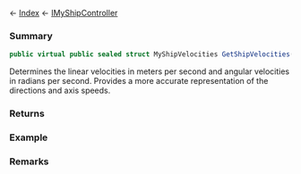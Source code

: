 ← [Index](Api-Index) ← [IMyShipController](Sandbox.ModAPI.Ingame.IMyShipController)

### Summary

```csharp
public virtual public sealed struct MyShipVelocities GetShipVelocities()
```

Determines the linear velocities in meters per second and angular velocities in radians per second. Provides a more accurate representation of the directions and axis speeds.

### Returns

### Example

### Remarks

